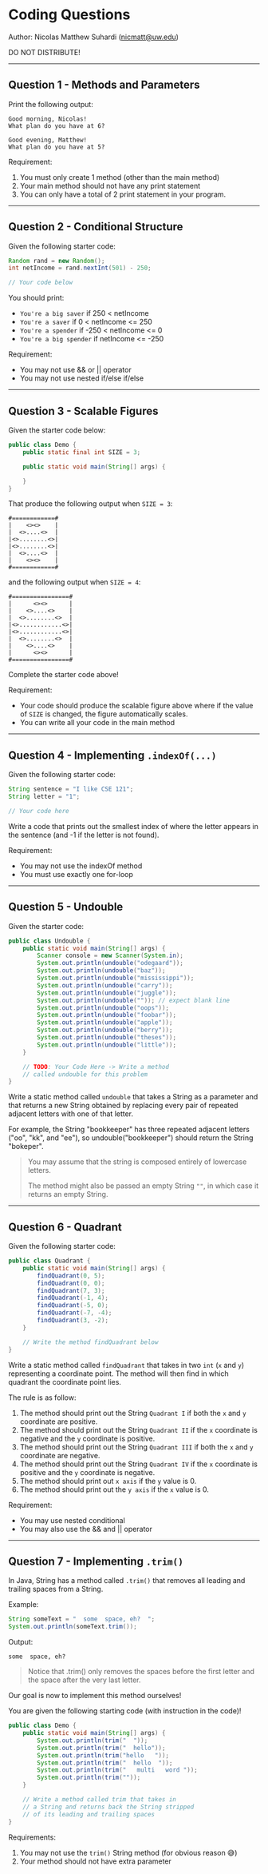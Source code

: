 # Coding Questions
Author: Nicolas Matthew Suhardi (nicmatt@uw.edu)

DO NOT DISTRIBUTE!

---

## Question 1 - Methods and Parameters

Print the following output:
```
Good morning, Nicolas!
What plan do you have at 6?

Good evening, Matthew!
What plan do you have at 5?
```

Requirement:

1. You must only create 1 method (other than the main method)
2. Your main method should not have any print statement
3. You can only have a total of 2 print statement in your program.

---

## Question 2 - Conditional Structure

Given the following starter code:

```java
Random rand = new Random();
int netIncome = rand.nextInt(501) - 250;

// Your code below
```

You should print:

- `You're a big saver` if 250 < netIncome
- `You're a saver` if 0 < netIncome <= 250
- `You're a spender` if -250 < netIncome <= 0
- `You're a big spender` if netIncome <= -250

Requirement:
- You may not use && or || operator
- You may not use nested if/else if/else

---

## Question 3 - Scalable Figures

Given the starter code below:

```java
public class Demo {
    public static final int SIZE = 3;

    public static void main(String[] args) {

    }
}
```

That produce the following output when `SIZE = 3`:

```
#============#
|    <><>    |
|  <>....<>  |
|<>........<>|
|<>........<>|
|  <>....<>  |
|    <><>    |
#============#
```

and the following output when `SIZE = 4`:

```
#================#
|      <><>      |
|    <>....<>    |
|  <>........<>  |
|<>............<>|
|<>............<>|
|  <>........<>  |
|    <>....<>    |
|      <><>      |
#================#
```

Complete the starter code above!

Requirement:
- Your code should produce the scalable figure above where if the value of `SIZE` is changed, the figure automatically scales.
- You can write all your code in the main method

---

## Question 4 - Implementing `.indexOf(...)`

Given the following starter code:

```java
String sentence = "I like CSE 121";
String letter = "1";

// Your code here
```

Write a code that prints out the smallest index of where the letter appears in the sentence (and -1 if the letter is not found).

Requirement:
- You may not use the indexOf method
- You must use exactly one for-loop

---

## Question 5 - Undouble

Given the starter code:
```java
public class Undouble {
    public static void main(String[] args) {
        Scanner console = new Scanner(System.in);
        System.out.println(undouble("odegaard"));
        System.out.println(undouble("baz"));
        System.out.println(undouble("mississippi"));
        System.out.println(undouble("carry"));
        System.out.println(undouble("juggle"));
        System.out.println(undouble("")); // expect blank line
        System.out.println(undouble("oops"));
        System.out.println(undouble("foobar"));
        System.out.println(undouble("apple"));
        System.out.println(undouble("berry"));
        System.out.println(undouble("theses"));
        System.out.println(undouble("little"));
    }

    // TODO: Your Code Here -> Write a method
    // called undouble for this problem
}
```

Write a static method called `undouble` that takes a String as a parameter and that returns a new String obtained by replacing every pair of repeated adjacent letters with one of that letter.

For example, the String "bookkeeper" has three repeated adjacent letters ("oo", "kk", and "ee"), so undouble("bookkeeper") should return the String "bokeper".

> You may assume that the string is composed entirely of lowercase letters. 
> 
> The method might also be passed an empty String `""`, in which case it  returns an empty String.

---

## Question 6 - Quadrant

Given the following starter code:
```java
public class Quadrant {
    public static void main(String[] args) {
        findQuadrant(0, 5);
        findQuadrant(0, 0);
        findQuadrant(7, 3);
        findQuadrant(-1, 4);
        findQuadrant(-5, 0);
        findQuadrant(-7, -4);
        findQuadrant(3, -2);
    }

    // Write the method findQuadrant below
}
```

Write a static method called `findQuadrant` that takes in two `int` (`x` and `y`) representing a coordinate point. The method will then find in which quadrant the coordinate point lies.

The rule is as follow:
1. The method should print out the String `Quadrant I` if both the `x` and `y` coordinate are positive.
2. The method should print out the String `Quadrant II` if the `x` coordinate is negative and the `y` coordinate is positive.
3. The method should print out the String `Quadrant III` if both the `x` and `y` coordinate are negative.
4. The method should print out the String `Quadrant IV` if the `x` coordinate is positive and the `y` coordinate is negative.
5. The method should print out `x axis` if the `y` value is 0.
6. The method should print out the `y axis` if the `x` value is 0.

Requirement:
- You may use nested conditional
- You may also use the && and || operator

---

## Question 7 - Implementing `.trim()`

In Java, String has a method called `.trim()` that removes all leading
and trailing spaces from a String.

Example:
```java
String someText = "  some  space, eh?  ";
System.out.println(someText.trim());
```

Output:
```
some  space, eh?
```

> Notice that .trim() only removes the spaces before the first letter and the space after the very last letter.

Our goal is now to implement this method ourselves!

You are given the following starting code (with instruction in the code)!
```java
public class Demo {
    public static void main(String[] args) {
        System.out.println(trim("  "));
        System.out.println(trim("  hello"));
        System.out.println(trim("hello   "));
        System.out.println(trim("  hello  "));
        System.out.println(trim("   multi   word "));
        System.out.println(trim(""));
    }

    // Write a method called trim that takes in
    // a String and returns back the String stripped
    // of its leading and trailing spaces
}
```

Requirements:
1. You may not use the `trim()` String method (for obvious reason :sweat_smile:)
2. Your method should not have extra parameter